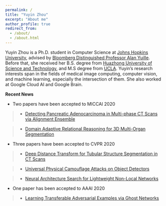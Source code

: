 ```yaml
---
permalink: /
title: "Yuyin Zhou"
excerpt: "About me"
author_profile: true
redirect_from: 
  - /about/
  - /about.html
---
```


Yuyin Zhou is a Ph.D. student in Computer Science at [Johns Hopkins University](https://www.jhu.edu/), advised by [Bloomberg Distinguished Professor Alan Yuille](http://www.cs.jhu.edu/~ayuille/). Before that, she received her B.S. degree from [Huazhong University of Science and Technology](https://en.wikipedia.org/wiki/Huazhong_University_of_Science_and_Technology), and M.S degree from [UCLA](https://www.ucla.edu/). Yuyin’s research interests span in the fields of medical image computing, computer vision, and machine learning, especially the intersection of them. She also worked at Google Cloud AI and Google Brain. 

**Recent News**
- Two papers have been accepted to MICCAI 2020
>* [Detecting Pancreatic Adenocarcinoma in Multi-phase CT Scans via Alignment Ensemble](https://arxiv.org/pdf/2003.08441.pdf)

>* [Domain Adaptive Relational Reasoning for 3D Multi-Organ Segmentation](https://arxiv.org/pdf/2005.09120.pdf)

- Three papers have been accepted to CVPR 2020
>* [Deep Distance Transform for Tubular Structure Segmentation in CT Scans](https://openaccess.thecvf.com/content_CVPR_2020/papers/Wang_Deep_Distance_Transform_for_Tubular_Structure_Segmentation_in_CT_Scans_CVPR_2020_paper.pdf)

>* [Universal Physical Camouflage Attacks on Object Detectors](https://openaccess.thecvf.com/content_CVPR_2020/papers/Huang_Universal_Physical_Camouflage_Attacks_on_Object_Detectors_CVPR_2020_paper.pdf)

>* [Neural Architecture Search for Lightweight Non-Local Networks](https://openaccess.thecvf.com/content_CVPR_2020/papers/Li_Neural_Architecture_Search_for_Lightweight_Non-Local_Networks_CVPR_2020_paper.pdf)

- One paper has been accepted to AAAI 2020
>* [Learning Transferable Adversarial Examples via Ghost Networks](https://arxiv.org/pdf/1812.03413.pdf)
